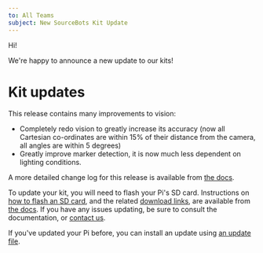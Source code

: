 ```yaml
---
to: All Teams
subject: New SourceBots Kit Update
---
```


Hi!

We're happy to announce a new update to our kits!

# Kit updates
This release contains many improvements to vision:
- Completely redo vision to greatly increase its accuracy (now all Cartesian co-ordinates are within 15% of their distance from the camera, all angles are within 5 degrees)
- Greatly improve marker detection, it is now much less dependent on lighting conditions.

A more detailed change log for this release is available from [the docs](https://docs.sourcebots.co.uk/updates/mar-2018/).

To update your kit, you will need to flash your Pi's SD card. Instructions on [how to flash an SD card](https://docs.sourcebots.co.uk/kit/pi/sd-card/), and the related [download links](https://docs.sourcebots.co.uk/updates/jan-2018/), are available from [the docs](https://docs.sourcebots.co.uk/kit/pi/#updating-your-pi). If you have any issues updating, be sure to consult the documentation, or [contact us](techsupport@sourcebots.co.uk).

If you've updated your Pi before, you can install an update using [an update file](https://docs.sourcebots.co.uk/kit/pi/update-file/).
